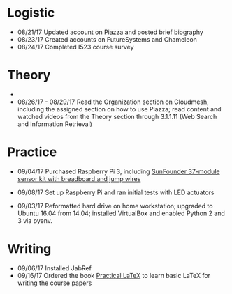 # Logistic

* 08/21/17 Updated account on Piazza and posted brief biography
* 08/23/17 Created accounts on FutureSystems and Chameleon
* 08/24/17 Completed I523 course survey

# Theory

* 
* 08/26/17 - 08/29/17 Read the Organization section on Cloudmesh, including the assigned section on how to use Piazza; read content and watched videos from the Theory section through 3.1.1.11 (Web Search and Information Retrieval)

# Practice

* 09/04/17 Purchased Raspberry Pi 3, including [SunFounder 37-module sensor kit with breadboard and jump wires](https://www.amazon.com/gp/product/B014PF05ZA/)
* 09/08/17 Set up Raspberry Pi and ran initial tests with LED actuators

* 09/03/17 Reformatted hard drive on home workstation; upgraded to Ubuntu 16.04 from 14.04; installed VirtualBox and enabled Python 2 and 3 via pyenv.

# Writing

* 09/06/17 Installed JabRef
* 09/16/17 Ordered the book [Practical LaTeX](https://www.amazon.com/gp/product/331906424X/) to learn basic LaTeX for writing the course papers
